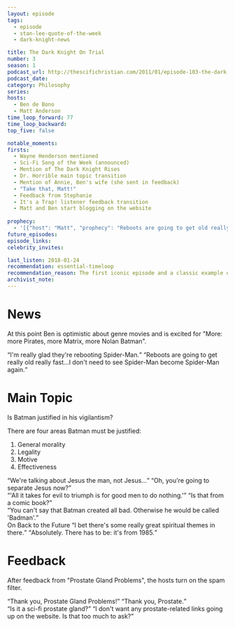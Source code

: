 ```yaml
---
layout: episode
tags:
  - episode
  - stan-lee-quote-of-the-week
  - dark-knight-news 

title: The Dark Knight On Trial
number: 3
season: 1
podcast_url: http://thescifichristian.com/2011/01/episode-103-the-dark-knight-on-trial/
podcast_date: 
category: Philosophy
series: 
hosts:
  - Ben de Bono
  - Matt Anderson
time_loop_forward: 77
time_loop_backward: 
top_five: false

notable_moments:
firsts:
  - Wayne Henderson mentioned
  - Sci-Fi Song of the Week (announced)
  - Mention of The Dark Knight Rises
  - Dr. Horrible main topic transition
  - Mention of Annie, Ben's wife (she sent in feedback)
  - "Take that, Matt!"
  - Feedback from Stephanie
  - It's a Trap! listener feedback transition
  - Matt and Ben start blogging on the website
 
prophecy: 
  - '[{"host": "Matt", "prophecy": "Reboots are going to get old really fast.", "veracity": true, "comments": "There will be entire episodes of Ben complaining about reboots."}]'
future_episodes: 
episode_links: 
celebrity_invites: 

last_listen: 2018-01-24
recommendation: essential-timeloop
recommendation_reason: The first iconic episode and a classic example of the intersection between pop culture and Christianity that the SFC does so well.
archivist_note:
---
```

# News
At this point Ben is optimistic about genre movies and is excited for "More: more Pirates, more Matrix, more Nolan Batman".

<div class="quote">
<q class="ben">I'm really glad they're rebooting Spider-Man.</q>
<q class="matt">Reboots are going to get really old really fast...I don't need to see Spider-Man become Spider-Man again.</q>
</div>



# Main Topic
Is Batman justified in his vigilantism?

There are four areas Batman must be justified:

1. General morality
2. Legality
3. Motive
4. Effectiveness

<div class="quote">
<q class="ben">We're talking about Jesus the man, not Jesus...</q>
<q class="matt">Oh, you're going to separate Jesus now?</q>
</div>

<div class="quote">
<q class="ben">'All it takes for evil to triumph is for good men to do nothing.'</q>
<q class="matt">Is that from a comic book?</q>
</div>

<div class="quote">
<q class="matt">You can't say that Batman created all bad. Otherwise he would be called 'Badman'.</q>
</div>

<div class="quote">
<span class="quote-context">On Back to the Future</span>
<q class="ben">I bet there's some really great spiritual themes in there.</q>
<q class="matt">Absolutely. There has to be: it's from 1985.</q>
</div>



# Feedback
After feedback from "Prostate Gland Problems", the hosts turn on the spam filter.

<div class="quote">
<q class="ben">Thank you, Prostate Gland Problems!</q>
<q class="matt">Thank you, Prostate.</q>
</div>

<div class="quote">
<q class="matt">Is it a sci-fi prostate gland?</q>
<q class="ben">I don't want any prostate-related links going up on the website. Is that too much to ask?</q>
</div>